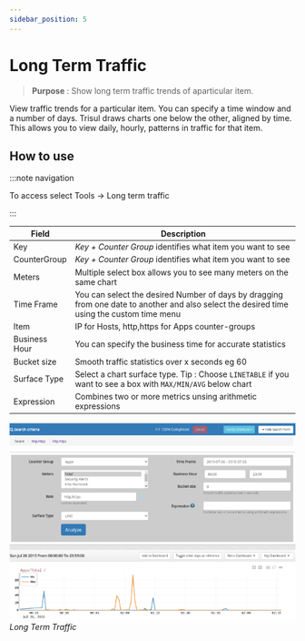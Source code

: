 ```yaml
---
sidebar_position: 5
---
```


# Long Term Traffic

> **Purpose** : Show long term traffic trends of aparticular item.

View traffic trends for a particular item. You can specify a time window
and a number of days. Trisul draws charts one below the other, aligned
by time. This allows you to view daily, hourly, patterns in traffic for
that item.

## How to use

:::note navigation

To access select Tools -\> Long term traffic

:::

| Field         | Description                                                                                                                                |
| ------------- | ------------------------------------------------------------------------------------------------------------------------------------------ |
| Key           | *Key + Counter Group* identifies what item you want to see                                                                                 |
| CounterGroup  | *Key + Counter Group* identifies what item you want to see                                                                                 |
| Meters        | Multiple select box allows you to see many meters on the same chart                                                                        |
| Time Frame    | You can select the desired Number of days by dragging from one date to another and also select the desired time using the custom time menu |
| Item          | IP for Hosts, http,https for Apps counter-groups                                                                                           |
| Business Hour | You can specify the business time for accurate statistics                                                                                  |
| Bucket size   | Smooth traffic statistics over x seconds eg 60                                                                                             |
| Surface Type  | Select a chart surface type. Tip : Choose `LINETABLE` if you want to see a box with `MAX/MIN/AVG` below chart                              |
| Expression    | Combines two or more metrics unsing arithmetic expressions                                                                                 |

![](images/long_term_traffic.png)  
*Long Term Traffic*
